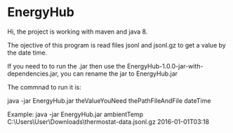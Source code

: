 # EnergyHub
Hi, the project is working with maven and java 8.

The ojective of this program is read files jsonl and jsonl.gz to get a value by the date time.

If you need to to run the .jar then use the EnergyHub-1.0.0-jar-with-dependencies.jar, you can rename the jar to EnergyHub.jar

The commnad to run it is:

java -jar EnergyHub.jar theValueYouNeed thePathFileAndFile dateTime

Example: 
java -jar EnergyHub.jar ambientTemp C:\\Users\\User\\Downloads\\thermostat-data.jsonl.gz 2016-01-01T03:18
